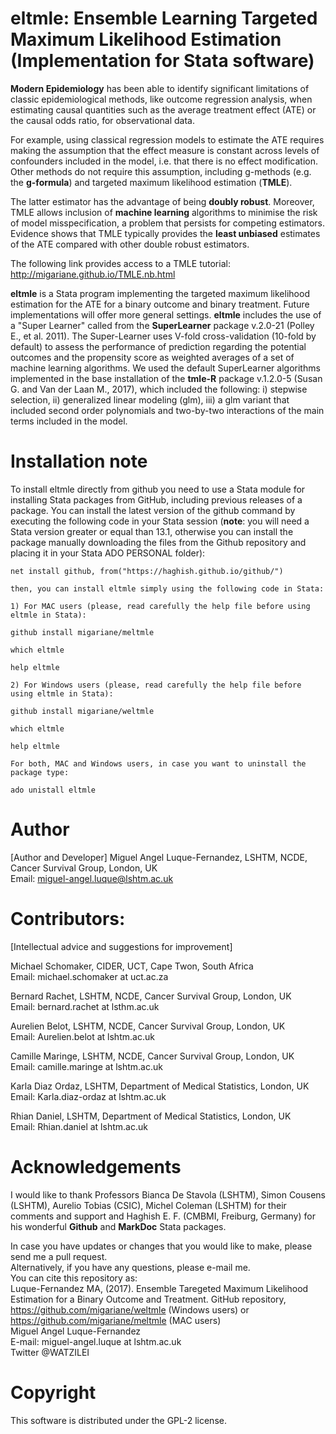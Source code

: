 # eltmle: Ensemble Learning Targeted Maximum Likelihood Estimation (Implementation for Stata software)  

**Modern Epidemiology** has been able to identify significant limitations of classic epidemiological methods, like outcome regression analysis, when estimating causal quantities such as the average treatment effect (ATE) or the causal odds ratio, for observational data.       

For example, using classical regression models to estimate the ATE requires making the assumption that the effect measure is constant across levels of confounders included in the model, i.e. that there is no effect modification. Other methods do not require this assumption, including g-methods (e.g. the **g-formula**) and targeted maximum likelihood estimation (**TMLE**).     

The latter estimator has the advantage of being **doubly robust**. Moreover, TMLE allows inclusion of **machine learning** algorithms to minimise the risk of model misspecification, a problem that persists for competing estimators. Evidence shows that TMLE typically provides the **least unbiased** estimates of the ATE compared with other double robust estimators.         

The following link provides access to a TMLE tutorial:  http://migariane.github.io/TMLE.nb.html       

**eltmle** is a Stata program implementing the targeted maximum likelihood estimation for the ATE for a binary outcome and binary treatment. Future implementations will offer more general settings. **eltmle** includes the use of a "Super Learner" called from the **SuperLearner** package v.2.0-21 (Polley E., et al. 2011). The Super-Learner uses V-fold cross-validation (10-fold by default) to assess the performance of prediction regarding the potential outcomes and the propensity score as weighted averages of a set of machine learning algorithms. We used the default SuperLearner algorithms implemented in the base installation of the **tmle-R** package v.1.2.0-5 (Susan G. and Van der Laan M., 2017), which included the following: i) stepwise selection, ii) generalized linear modeling (glm), iii) a glm variant that included second order polynomials and two-by-two interactions of the main terms included in the model.    

# Installation note    

To install eltmle directly from github you need to use a Stata module for installing Stata packages from GitHub, including previous releases of a package. You can install the latest version of the github command by executing the following code in your Stata session (**note**: you will need a Stata version greater or equal than 13.1, otherwise you can install the package manually downloading the files from the Github repository and placing it in your Stata ADO PERSONAL folder):  

    net install github, from("https://haghish.github.io/github/")

    then, you can install eltmle simply using the following code in Stata:

    1) For MAC users (please, read carefully the help file before using eltmle in Stata):  
    
    github install migariane/meltmle  
   
    which eltmle   

    help eltmle   

    2) For Windows users (please, read carefully the help file before using eltmle in Stata):  

    github install migariane/weltmle  
 
    which eltmle 

    help eltmle   
     
    For both, MAC and Windows users, in case you want to uninstall the package type:    
	
    ado unistall eltmle   
     
 
# Author 
[Author and Developer]
Miguel Angel Luque-Fernandez, LSHTM, NCDE, Cancer Survival Group, London, UK    
Email: miguel-angel.luque@lshtm.ac.uk 

# Contributors:
[Intellectual advice and suggestions for improvement]

Michael Schomaker, CIDER, UCT, Cape Twon, South Africa      
Email: michael.schomaker at uct.ac.za    

Bernard Rachet, LSHTM, NCDE, Cancer Survival Group, London, UK  
Email: bernard.rachet at lsthm.ac.uk  

Aurelien Belot, LSHTM, NCDE, Cancer Survival Group, London, UK  
Email: Aurelien.belot at lshtm.ac.uk  

Camille Maringe, LSHTM, NCDE, Cancer Survival Group, London, UK  
Email: camille.maringe at lshtm.ac.uk  

Karla Diaz Ordaz, LSHTM, Department of Medical Statistics, London, UK    
Email: Karla.diaz-ordaz at lshtm.ac.uk    

Rhian Daniel, LSHTM, Department of Medical Statistics, London, UK    
Email: Rhian.daniel at lshtm.ac.uk    

# Acknowledgements  
  
I would like to thank Professors Bianca De Stavola (LSHTM), Simon Cousens (LSHTM), Aurelio Tobias (CSIC), Michel Coleman (LSHTM) for their comments and support and Haghish E. F. (CMBMI, Freiburg, Germany) for his wonderful **Github** and **MarkDoc** Stata packages.  
  
In case you have updates or changes that you would like to make, please send me a pull request.  
Alternatively, if you have any questions, please e-mail me.     
You can cite this repository as:  
Luque-Fernandez MA, (2017). Ensemble Taregeted Maximum Likelihood Estimation for a Binary Outcome and Treatment. 
GitHub repository, https://github.com/migariane/weltmle (Windows users) or https://github.com/migariane/meltmle (MAC users)        
Miguel Angel Luque-Fernandez    
E-mail: miguel-angel.luque at lshtm.ac.uk  
Twitter @WATZILEI  

# Copyright

This software is distributed under the GPL-2 license.


